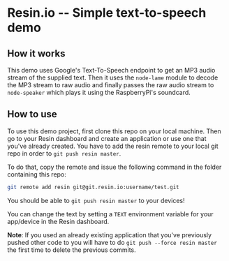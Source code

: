 # Resin.io -- Simple text-to-speech demo

## How it works

This demo uses Google's Text-To-Speech endpoint to get an MP3 audio stream of the supplied text.
Then it uses the `node-lame` module to decode the MP3 stream to raw audio and finally
passes the raw audio stream to `node-speaker` which plays it using the RaspberryPi's
soundcard.

## How to use

To use this demo project, first clone this repo on your local machine. Then go to your
Resin dashboard and create an application or use one that you've already created. You
have to add the resin remote to your local git repo in order to `git push resin master`.

To do that, copy the remote and issue the following command in the folder containing this
repo:

```bash
git remote add resin git@git.resin.io:username/test.git
```

You should be able to `git push resin master` to your devices!

You can change the text by setting a `TEXT` environment variable for your app/device in the Resin dashboard.


**Note**: If you used an already existing application that you've previously pushed other code
to you will have to do `git push --force resin master` the first time to delete the previous
commits.
